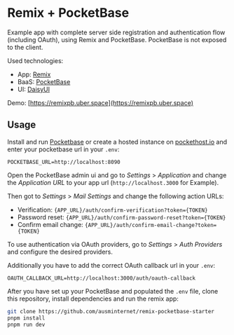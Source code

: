 # Remix + PocketBase

Example app with complete server side registration and authentication flow (including OAuth), using Remix and PocketBase. PocketBase is not exposed to the client.

Used technologies:

- App: [Remix](https://remix.run)
- BaaS: [PocketBase](https://pocketbase.io)
- UI: [DaisyUI](https://daisyui.com/)

Demo: [https://remixpb.uber.space](https://remixpb.uber.space)

## Usage

Install and run [Pocketbase](https://pocketbase.io/) or create a hosted instance on [pockethost.io](https://pockethost.io) and enter your pocketbase url in your `.env`:

```env
POCKETBASE_URL=http://localhost:8090
```

Open the PocketBase admin ui and go to *Settings* > *Application* and change the *Application URL* to your app url (`http://localhost.3000` for Example).

Then got to *Settings* > *Mail Settings* and change the following action URLs:

- Verification: `{APP_URL}/auth/confirm-verification?token={TOKEN}`
- Password reset: `{APP_URL}/auth/confirm-password-reset?token={TOKEN}`
- Confirm email change: `{APP_URL}/auth/confirm-email-change?token={TOKEN}`

To use authentication via OAuth providers, go to *Settings* > *Auth Providers*  and configure the desired providers.

Additionally you have to add the correct OAuth callback url in your `.env`:

```env
OAUTH_CALLBACK_URL=http://localhost:3000/auth/oauth-callback
```

After you have set up your PocketBase and populated the `.env` file, clone this repository, install dependencies and run the remix app:

```bash
git clone https://github.com/ausminternet/remix-pocketbase-starter
pnpm install
pnpm run dev

```
